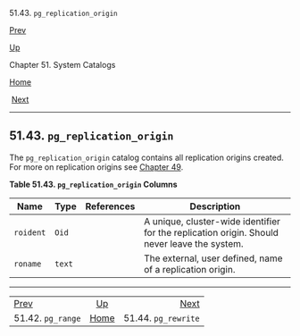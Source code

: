 <div class="navheader" data-xmlns="http://www.w3.org/TR/xhtml1/transitional">

51.43. `pg_replication_origin`

</div>

[Prev](catalog-pg-range.html "51.42. pg_range") 

[Up](catalogs.html "Chapter 51. System Catalogs")

Chapter 51. System Catalogs

[Home](index.html "PostgreSQL 10.3 Documentation")

 [Next](catalog-pg-rewrite.html "51.44. pg_rewrite")

-----

<div id="CATALOG-PG-REPLICATION-ORIGIN" class="sect1">

<div class="titlepage">

<div>

<div>

## 51.43. `pg_replication_origin`

</div>

</div>

</div>

<span id="id-1.10.4.45.2" class="indexterm"></span>

The `pg_replication_origin` catalog contains all replication origins
created. For more on replication origins see
[Chapter 49](replication-origins.html "Chapter 49. Replication Progress Tracking").

<div id="id-1.10.4.45.4" class="table">

**Table 51.43. `pg_replication_origin`
Columns**

<div class="table-contents">

| Name      | Type   | References | Description                                                                                  |
| --------- | ------ | ---------- | -------------------------------------------------------------------------------------------- |
| `roident` | `Oid`  |            | A unique, cluster-wide identifier for the replication origin. Should never leave the system. |
| `roname`  | `text` |            | The external, user defined, name of a replication origin.                                    |

</div>

</div>

  

</div>

<div class="navfooter">

-----

|                               |                     |                                 |
| :---------------------------- | :-----------------: | ------------------------------: |
| [Prev](catalog-pg-range.html) | [Up](catalogs.html) | [Next](catalog-pg-rewrite.html) |
| 51.42. `pg_range`             | [Home](index.html)  |             51.44. `pg_rewrite` |

</div>
